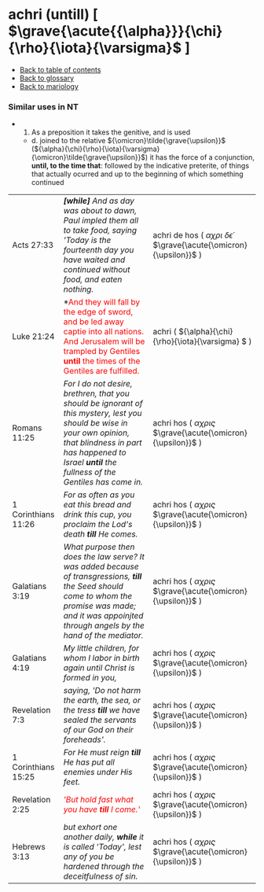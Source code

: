# achri (untill) [ $\grave{\acute{{\alpha}}}{\chi}{\rho}{\iota}{\varsigma}$ ]
- [Back to table of contents](../README.md)
- [Back to glossary](../Glossary.md)
- [Back to mariology](../Mariology.md)

### Similar uses in NT
- 1. As a preposition it takes the genitive, and is used
    - d. joined to the relative ${\omicron}\tilde{\grave{\upsilon}}$  (${\alpha}{\chi}{\rho}{\iota}{\varsigma}  {\omicron}\tilde{\grave{\upsilon}}$)  it has the force of a conjunction, **until, to the time that**: followed by the indicative preterite, of things that actually ocurred and up to the beginning of which something continued
        

|      |           |   |
| ---- | --------- | - |
| Acts 27:33 | ***[while]** And as day was about to dawn, Paul impled them all to take food, saying 'Today is the fourteenth day you have waited and continued without food, and eaten nothing.*  | achri de hos ( ${\alpha}{\chi}{\rho}{\iota}$  ${\delta}\acute{\epsilon}$  $\grave{\acute{\omicron}{\upsilon}}$ )  |
| Luke 21:24 | *<Jesus>And they will fall by the edge of sword, and be led away captie into all nations. And Jerusalem will be trampled by Gentiles **until** the times of the Gentiles are fulfilled.</Jesus> | achri  ( ${\alpha}{\chi}{\rho}{\iota}{\varsigma} $ ) |
| Romans 11:25 | *For I do not desire, brethren, that you should be ignorant of this mystery, lest you should be wise in your own opinion, that blindness in part has happened to Israel **until** the fullness of the Gentiles has come in.* | achri hos ( ${\alpha}{\chi}{\rho}{\iota}{\varsigma}$  $\grave{\acute{\omicron}{\upsilon}}$ ) |
| 1 Corinthians 11:26 | *For as often as you eat this bread and drink this cup, you proclaim the Lod's death **till** He comes.* | achri hos ( ${\alpha}{\chi}{\rho}{\iota}{\varsigma}$  $\grave{\acute{\omicron}{\upsilon}}$ ) |
| Galatians 3:19 | *What purpose then does the law serve? It was added because of transgressions, **till** the Seed should come to whom the promise was made; and it was appoinjted through angels by the hand of the mediator.* | achri hos ( ${\alpha}{\chi}{\rho}{\iota}{\varsigma}$  $\grave{\acute{\omicron}{\upsilon}}$ ) |
| Galatians 4:19 | *My little children, for whom I labor in birth again until Christ is formed in you,* | achri hos ( ${\alpha}{\chi}{\rho}{\iota}{\varsigma}$  $\grave{\acute{\omicron}{\upsilon}}$ ) |
| Revelation 7:3 | *saying, 'Do not harm the earth, the sea, or the tress **till** we have sealed the servants of our God on their foreheads'.* | achri hos ( ${\alpha}{\chi}{\rho}{\iota}{\varsigma}$  $\grave{\acute{\omicron}{\upsilon}}$ )  |
| 1 Corinthians 15:25 | *For He must reign **till** He has put all enemies under His feet.* | achri hos ( ${\alpha}{\chi}{\rho}{\iota}{\varsigma}$  $\grave{\acute{\omicron}{\upsilon}}$ ) |
| Revelation 2:25 | *<Jesus>'But hold fast what you have **till** I come.'</Jesus>* | achri hos ( ${\alpha}{\chi}{\rho}{\iota}{\varsigma}$  $\grave{\acute{\omicron}{\upsilon}}$ ) |
| Hebrews 3:13 | *but exhort one another daily, **while** it is called 'Today', lest any of you be hardened through the deceitfulness of sin.* | achri hos ( ${\alpha}{\chi}{\rho}{\iota}{\varsigma}$  $\grave{\acute{\omicron}{\upsilon}}$ ) |





<style>
    Jesus { color: Red }
    Greek { margin:0; padding:0; letter-spacing:0px; }
    /* redbold { color: Red; font-weight: bold } */
    o { color: orange }
    g { color: green }
</style>

<!-- 
writing greek letters
$\beta$
$\`{o}$
 -->
